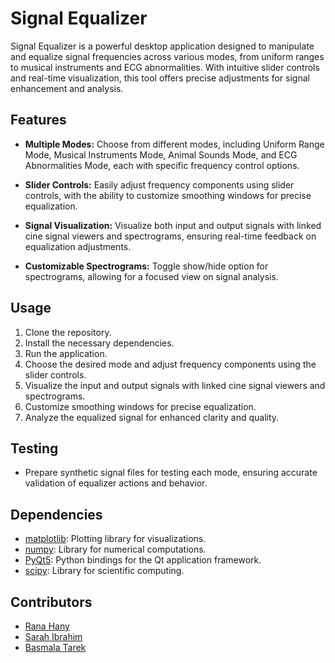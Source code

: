 # Signal Equalizer

Signal Equalizer is a powerful desktop application designed to manipulate and equalize signal frequencies across various modes, from uniform ranges to musical instruments and ECG abnormalities. With intuitive slider controls and real-time visualization, this tool offers precise adjustments for signal enhancement and analysis.

## Features

- **Multiple Modes:** Choose from different modes, including Uniform Range Mode, Musical Instruments Mode, Animal Sounds Mode, and ECG Abnormalities Mode, each with specific frequency control options.
  
- **Slider Controls:** Easily adjust frequency components using slider controls, with the ability to customize smoothing windows for precise equalization.
  
- **Signal Visualization:** Visualize both input and output signals with linked cine signal viewers and spectrograms, ensuring real-time feedback on equalization adjustments.
  
- **Customizable Spectrograms:** Toggle show/hide option for spectrograms, allowing for a focused view on signal analysis.
  
## Usage

1. Clone the repository.
2. Install the necessary dependencies.
3. Run the application.
4. Choose the desired mode and adjust frequency components using the slider controls.
5. Visualize the input and output signals with linked cine signal viewers and spectrograms.
6. Customize smoothing windows for precise equalization.
7. Analyze the equalized signal for enhanced clarity and quality.

## Testing

- Prepare synthetic signal files for testing each mode, ensuring accurate validation of equalizer actions and behavior.
  
## Dependencies

- [matplotlib](https://matplotlib.org/): Plotting library for visualizations.
- [numpy](https://numpy.org/): Library for numerical computations.
- [PyQt5](https://pypi.org/project/PyQt5/): Python bindings for the Qt application framework.
- [scipy](https://www.scipy.org/): Library for scientific computing.

## Contributors

- [Rana Hany](https://github.com/RanaHany10)
- [Sarah Ibrahim](https://github.com/sarah1ibrahim)
- [Basmala Tarek](link)




